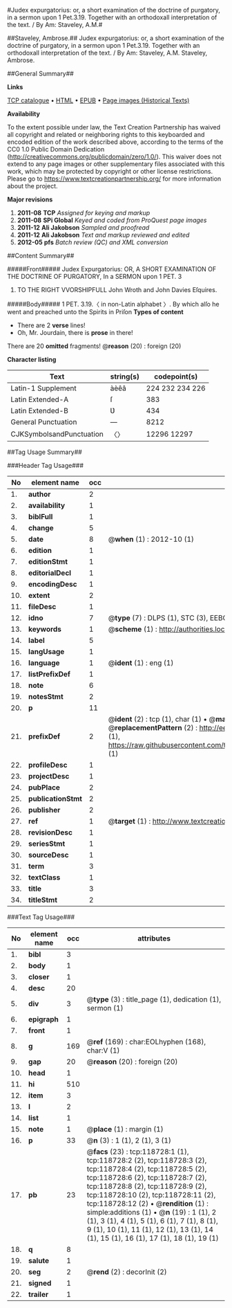 #Judex expurgatorius: or, a short examination of the doctrine of purgatory, in a sermon upon 1 Pet.3.19. Together with an orthodoxall interpretation of the text. / By Am: Staveley, A.M.#

##Staveley, Ambrose.##
Judex expurgatorius: or, a short examination of the doctrine of purgatory, in a sermon upon 1 Pet.3.19. Together with an orthodoxall interpretation of the text. / By Am: Staveley, A.M.
Staveley, Ambrose.

##General Summary##

**Links**

[TCP catalogue](http://www.ota.ox.ac.uk/tcp/)  • 
[HTML](http://tei.it.ox.ac.uk/tcp/Texts-HTML/free/A93/A93834.html)  • 
[EPUB](http://tei.it.ox.ac.uk/tcp/Texts-EPUB/free/A93/A93834.epub) • 
[Page images (Historical Texts)](https://historicaltexts.jisc.ac.uk/eebo-99866453e)

**Availability**

To the extent possible under law, the Text Creation Partnership has waived all copyright and related or neighboring rights to this keyboarded and encoded edition of the work described above, according to the terms of the CC0 1.0 Public Domain Dedication (http://creativecommons.org/publicdomain/zero/1.0/). This waiver does not extend to any page images or other supplementary files associated with this work, which may be protected by copyright or other license restrictions. Please go to https://www.textcreationpartnership.org/ for more information about the project.

**Major revisions**

1. __2011-08__ __TCP__ *Assigned for keying and markup*
1. __2011-08__ __SPi Global__ *Keyed and coded from ProQuest page images*
1. __2011-12__ __Ali Jakobson__ *Sampled and proofread*
1. __2011-12__ __Ali Jakobson__ *Text and markup reviewed and edited*
1. __2012-05__ __pfs__ *Batch review (QC) and XML conversion*

##Content Summary##

#####Front#####
Judex Expurgatorius: OR, A SHORT EXAMINATION OF THE DOCTRINE OF PURGATORY, In a SERMON upon 1 PET. 3
1. TO THE RIGHT VVORSHIPFULL John Wroth and John Davies Eſquires.

#####Body#####
1 PET. 3.19.〈 in non-Latin alphabet 〉. By which alſo he went and preached unto the Spirits in Priſon
**Types of content**

  * There are 2 **verse** lines!
  * Oh, Mr. Jourdain, there is **prose** in there!

There are 20 **omitted** fragments! 
 @__reason__ (20) : foreign (20)

**Character listing**


|Text|string(s)|codepoint(s)|
|---|---|---|
|Latin-1 Supplement|àèêâ|224 232 234 226|
|Latin Extended-A|ſ|383|
|Latin Extended-B|Ʋ|434|
|General Punctuation|—|8212|
|CJKSymbolsandPunctuation|〈〉|12296 12297|

##Tag Usage Summary##

###Header Tag Usage###

|No|element name|occ|attributes|
|---|---|---|---|
|1.|__author__|2||
|2.|__availability__|1||
|3.|__biblFull__|1||
|4.|__change__|5||
|5.|__date__|8| @__when__ (1) : 2012-10 (1)|
|6.|__edition__|1||
|7.|__editionStmt__|1||
|8.|__editorialDecl__|1||
|9.|__encodingDesc__|1||
|10.|__extent__|2||
|11.|__fileDesc__|1||
|12.|__idno__|7| @__type__ (7) : DLPS (1), STC (3), EEBO-CITATION (1), PROQUEST (1), VID (1)|
|13.|__keywords__|1| @__scheme__ (1) : http://authorities.loc.gov/ (1)|
|14.|__label__|5||
|15.|__langUsage__|1||
|16.|__language__|1| @__ident__ (1) : eng (1)|
|17.|__listPrefixDef__|1||
|18.|__note__|6||
|19.|__notesStmt__|2||
|20.|__p__|11||
|21.|__prefixDef__|2| @__ident__ (2) : tcp (1), char (1)  •  @__matchPattern__ (2) : ([0-9\-]+):([0-9IVX]+) (1), (.+) (1)  •  @__replacementPattern__ (2) : http://eebo.chadwyck.com/downloadtiff?vid=$1&page=$2 (1), https://raw.githubusercontent.com/textcreationpartnership/Texts/master/tcpchars.xml#$1 (1)|
|22.|__profileDesc__|1||
|23.|__projectDesc__|1||
|24.|__pubPlace__|2||
|25.|__publicationStmt__|2||
|26.|__publisher__|2||
|27.|__ref__|1| @__target__ (1) : http://www.textcreationpartnership.org/docs/. (1)|
|28.|__revisionDesc__|1||
|29.|__seriesStmt__|1||
|30.|__sourceDesc__|1||
|31.|__term__|3||
|32.|__textClass__|1||
|33.|__title__|3||
|34.|__titleStmt__|2||


###Text Tag Usage###

|No|element name|occ|attributes|
|---|---|---|---|
|1.|__bibl__|3||
|2.|__body__|1||
|3.|__closer__|1||
|4.|__desc__|20||
|5.|__div__|3| @__type__ (3) : title_page (1), dedication (1), sermon (1)|
|6.|__epigraph__|1||
|7.|__front__|1||
|8.|__g__|169| @__ref__ (169) : char:EOLhyphen (168), char:V (1)|
|9.|__gap__|20| @__reason__ (20) : foreign (20)|
|10.|__head__|1||
|11.|__hi__|510||
|12.|__item__|3||
|13.|__l__|2||
|14.|__list__|1||
|15.|__note__|1| @__place__ (1) : margin (1)|
|16.|__p__|33| @__n__ (3) : 1 (1), 2 (1), 3 (1)|
|17.|__pb__|23| @__facs__ (23) : tcp:118728:1 (1), tcp:118728:2 (2), tcp:118728:3 (2), tcp:118728:4 (2), tcp:118728:5 (2), tcp:118728:6 (2), tcp:118728:7 (2), tcp:118728:8 (2), tcp:118728:9 (2), tcp:118728:10 (2), tcp:118728:11 (2), tcp:118728:12 (2)  •  @__rendition__ (1) : simple:additions (1)  •  @__n__ (19) : 1 (1), 2 (1), 3 (1), 4 (1), 5 (1), 6 (1), 7 (1), 8 (1), 9 (1), 10 (1), 11 (1), 12 (1), 13 (1), 14 (1), 15 (1), 16 (1), 17 (1), 18 (1), 19 (1)|
|18.|__q__|8||
|19.|__salute__|1||
|20.|__seg__|2| @__rend__ (2) : decorInit (2)|
|21.|__signed__|1||
|22.|__trailer__|1||
